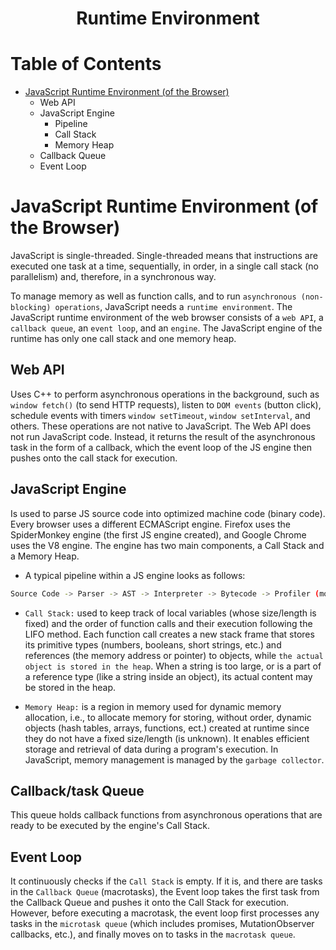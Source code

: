 <div align='center'>
  <h1> Runtime Environment </h1>
</div>

# Table of Contents

- [JavaScript Runtime Environment (of the Browser)](#javascript-runtime-environment-of-the-browser)
  - Web API
  - JavaScript Engine
    - Pipeline
    - Call Stack
    - Memory Heap
  - Callback Queue
  - Event Loop

# JavaScript Runtime Environment (of the Browser)

JavaScript is single-threaded. Single-threaded means that instructions are executed one task at a time, sequentially, in order, in a single call stack (no parallelism) and, therefore, in a synchronous way. 

To manage memory as well as function calls, and to run `asynchronous (non-blocking) operations`, JavaScript needs a `runtime environment`. The JavaScript runtime environment of the web browser consists of a `web API`, a `callback queue`, an `event loop`, and an `engine`. The JavaScript engine of the runtime has only one call stack and one memory heap.

## Web API 

Uses C++ to perform asynchronous operations in the background, such as `window fetch()` (to send HTTP requests), listen to `DOM events` (button click), schedule events with timers `window setTimeout`, `window setInterval`, and others. These operations are not native to JavaScript. The Web API does not run JavaScript code. Instead, it returns the result of the asynchronous task in the form of a callback, which the event loop of the JS engine then pushes onto the call stack for execution.

## JavaScript Engine

Is used to parse JS source code into optimized machine code (binary code). Every browser uses a different ECMAScript engine. Firefox uses the SpiderMonkey engine (the first JS engine created), and Google Chrome uses the V8 engine. The engine has two main components, a Call Stack and a Memory Heap.

- A typical pipeline within a JS engine looks as follows: 

```bash
Source Code -> Parser -> AST -> Interpreter -> Bytecode -> Profiler (monitor) -> Compiler -> Optimized Code.
```

- `Call Stack:` used to keep track of local variables (whose size/length is fixed) and the order of function calls and their execution following the LIFO method. Each function call creates a new stack frame that stores its primitive types (numbers, booleans, short strings, etc.) and references (the memory address or pointer) to objects, while `the actual object is stored in the heap`. When a string is too large, or is a part of a reference type (like a string inside an object), its actual content may be stored in the heap.
  
- `Memory Heap:` is a region in memory used for dynamic memory allocation, i.e., to allocate memory for storing, without order, dynamic objects (hash tables, arrays, functions, ect.) created at runtime since they do not have a fixed size/length (is unknown). It enables efficient storage and retrieval of data during a program's execution. In JavaScript, memory management is managed by the `garbage collector`.

## Callback/task Queue

This queue holds callback functions from asynchronous operations that are ready to be executed by the engine's Call Stack.

## Event Loop

It continuously checks if the `Call Stack` is empty. If it is, and there are tasks in the `Callback Queue` (macrotasks), the Event loop takes the first task from the Callback Queue and pushes it onto the Call Stack for execution. However, before executing a macrotask, the event loop first processes any tasks in the `microtask queue` (which includes promises, MutationObserver callbacks, etc.), and finally moves on to tasks in the `macrotask queue`.

